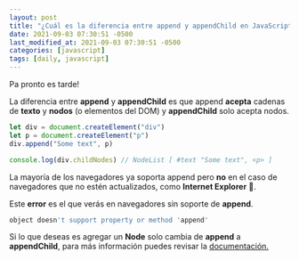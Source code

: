 ```yaml
---
layout: post
title: "¿Cuál es la diferencia entre append y appendChild en JavaScript?"
date: 2021-09-03 07:30:51 -0500
last_modified_at: 2021-09-03 07:30:51 -0500
categories: [javascript]
tags: [daily, javascript]
---
```


Pa pronto es tarde!

La diferencia entre **append** y **appendChild** es que append **acepta** cadenas de **texto** y **nodos** (o elementos del DOM) y **appendChild** solo acepta nodos.

```javascript
let div = document.createElement("div")
let p = document.createElement("p")
div.append("Some text", p)

console.log(div.childNodes) // NodeList [ #text "Some text", <p> ]
```

La mayoría de los navegadores ya soporta append pero **no** en el caso de navegadores que no estén actualizados, como **Internet Explorer** 🐒.

Este **error** es el que verás en navegadores sin soporte de **append**.

```javascript
object doesn't support property or method 'append'
```

Si lo que deseas es agregar un **Node** solo cambia de **append** a **appendChild**, para más información puedes revisar la [documentación.](https://developer.mozilla.org/en-US/docs/Web/API/Element/append)
